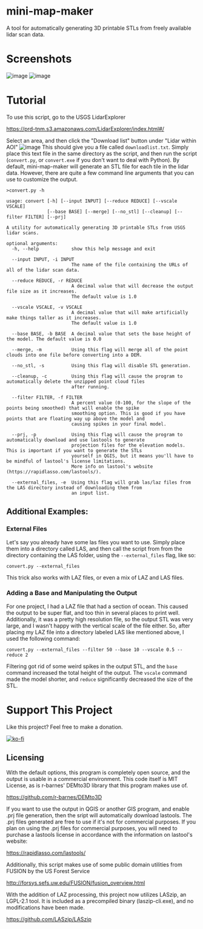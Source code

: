 # mini-map-maker

A tool for automatically generating 3D printable STLs from freely available lidar scan data.

# Screenshots
![image](https://user-images.githubusercontent.com/3507277/105790537-c6ef0c00-5f41-11eb-9156-6089de99e225.png)
![image](https://user-images.githubusercontent.com/3507277/105790540-c787a280-5f41-11eb-99a3-892778707e48.png)
# Tutorial

To use this script, go to the USGS LidarExplorer

https://prd-tnm.s3.amazonaws.com/LidarExplorer/index.html#/

Select an area, and then click the "Download list" button under "Lidar within AOI"
![image](https://user-images.githubusercontent.com/3507277/105790562-cfdfdd80-5f41-11eb-9db7-6bcbc1efe950.png)
This should give you a file called `downloadlist.txt`. Simply place this text file in the same directory as the script,
and then run the script (`convert.py`, or `convert.exe` if you don't want to deal with Python).  By default,
mini-map-maker will generate an STL file for each tile in the lidar data.  However, there are quite a few command line
arguments that you can use to customize the output.

```
>convert.py -h

usage: convert [-h] [--input INPUT] [--reduce REDUCE] [--vscale VSCALE]
               [--base BASE] [--merge] [--no_stl] [--cleanup] [--filter FILTER] [--prj]

A utility for automatically generating 3D printable STLs from USGS lidar scans.

optional arguments:
  -h, --help            show this help message and exit
  
  --input INPUT, -i INPUT
                        The name of the file containing the URLs of all of the lidar scan data.
                        
  --reduce REDUCE, -r REDUCE
                        A decimal value that will decrease the output file size as it increases.
                        The default value is 1.0
                        
  --vscale VSCALE, -v VSCALE
                        A decimal value that will make artificially make things taller as it increases.
                        The default value is 1.0
                        
  --base BASE, -b BASE  A decimal value that sets the base height of the model. The default value is 0.0
  
  --merge, -m           Using this flag will merge all of the point clouds into one file before converting into a DEM.
  
  --no_stl, -s          Using this flag will disable STL generation.
  
  --cleanup, -c         Using this flag will cause the program to automatically delete the unzipped point cloud files
                        after running.
                        
  --filter FILTER, -f FILTER
                        A percent value (0-100, for the slope of the points being smoothed) that will enable the spike
                        smoothing option. This is good if you have points that are floating way up above the model and
                        causing spikes in your final model.
                        
  --prj, -p             Using this flag will cause the program to automatically download and use lastools to generate
                        projection files for the elevation models. This is important if you want to generate the STLs
                        yourself in QGIS, but it means you'll have to be mindful of lastool's license limitations.
                        More info on lastool's website (https://rapidlasso.com/lastools/).
                        
  --external_files, -e  Using this flag will grab las/laz files from the LAS directory instead of downloading them from
                        an input list.
```

## Additional Examples:
### External Files
Let's say you already have some las files you want to use.  Simply place them into a directory called LAS, and then call
the script from from the directory containing the LAS folder, using the `--external_files` flag, like so:

`convert.py --external_files`

This trick also works with LAZ files, or even a mix of LAZ and LAS files.  
### Adding a Base and Manipulating the Output
For one project, I had a LAZ file that had a section of ocean.  This caused the output to be super flat, and too thin
in several places to print well.  Additionally, it was a pretty high resolution file, so the output STL was very large,
and I wasn't happy with the vertical scale of the file either.  So, after placing my LAZ file into a directory labeled
LAS like mentioned above, I used the following command:

`convert.py --external_files --filter 50 --base 10 --vscale 0.5 --reduce 2`

Filtering got rid of some weird spikes in the output STL, and the `base` command increased the total height of the output.
The `vscale` command made the model shorter, and `reduce` significantly decreased the size of the STL. 

# Support This Project
Like this project?  Feel free to make a donation.

[![ko-fi](https://ko-fi.com/img/githubbutton_sm.svg)](https://ko-fi.com/L3L63ISSH)


Licensing
--------
With the default options, this program is completely open source, and the output is usable in a commercial environment.
This code itself is MIT License, as is r-barnes' DEMto3D library that this program makes use of.  

https://github.com/r-barnes/DEMto3D

If you want to use the output in QGIS or another GIS program, and enable .prj file generation, then the sript will
automatically download lastools.  The .prj files generated are free to use if it's not for commercial purposes.  If
you plan on using the .prj files for commercial purposes, you will need to purchase a lastools license in accordance
with the information on lastool's website:

https://rapidlasso.com/lastools/

Additionally, this script makes use of some public domain utilities from FUSION by the US Forest Service

http://forsys.sefs.uw.edu/FUSION/fusion_overview.html

With the addition of LAZ processing, this project now utilizes LASzip, an LGPL-2.1 tool.  It is included as a
precompiled binary (laszip-cli.exe), and no modifications have been made.

https://github.com/LASzip/LASzip